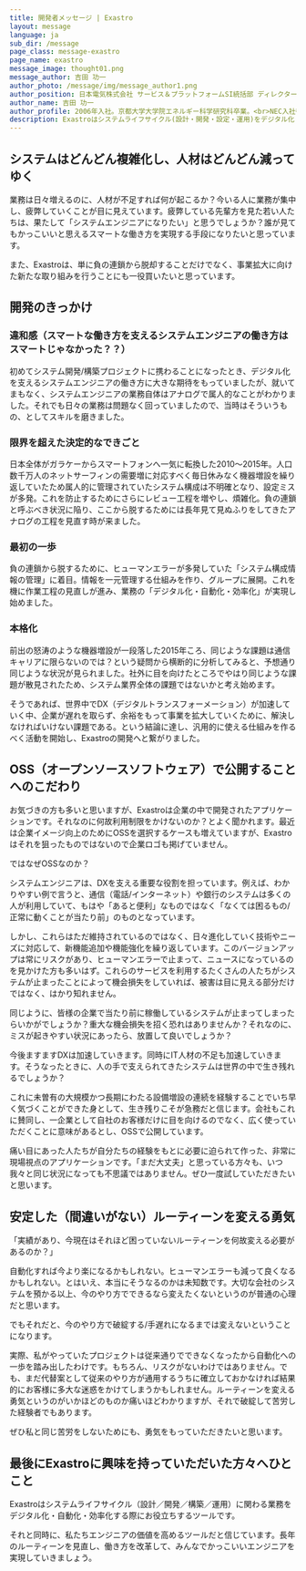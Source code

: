 ```yaml
---
title: 開発者メッセージ | Exastro
layout: message
language: ja
sub_dir: /message
page_class: message-exastro
page_name: exastro
message_image: thought01.png
message_author: 吉田 功一
author_photo: /message/img/message_author1.png
author_position: 日本電気株式会社 サービス＆プラットフォームSI統括部 ディレクター
author_name: 吉田 功一
author_profile: 2006年入社。京都大学大学院エネルギー科学研究科卒業。<br>NEC入社後、主に大規模通信キャリアのシステムアーキテクチャー設計、開発プロセス設計、運用プロセス設計に従事。<br>システムエンジニアとして多忙な日々を過ごす傍ら、システムというデジタルなものを作り出すはずの業務が「アナログ・手動・非効率」であることを課題と捉え、2015年頃より「システム開発・構築・運用」の「デジタル化・自動化・効率化」への取り組みを始動。2019年にExastro Suiteの最初のソフトウェアであるIT AutomationをOSS(オープンソースソフトウェア)として公開。2022年より現職。
description: Exastroはシステムライフサイクル(設計・開発・設定・運用)をデジタル化・自動化・省力化することを目的としたオープンソースのソフトウェアスイートです。
---
```

<h2>システムはどんどん複雑化し、人材はどんどん減ってゆく</h2>

<p>業務は日々増えるのに、人材が不足すれば何が起こるか？今いる人に業務が集中し、疲弊していくことが目に見えています。疲弊している先輩方を見た若い人たちは、果たして「システムエンジニアになりたい」と思うでしょうか？誰が見てもかっこいいと思えるスマートな働き方を実現する手段になりたいと思っています。</p>

<p>また、Exastroは、単に負の連鎖から脱却することだけでなく、事業拡大に向けた新たな取り組みを行うことにも一役買いたいと思っています。</p>

<h2>開発のきっかけ</h2>
<h3>違和感（スマートな働き方を支えるシステムエンジニアの働き方はスマートじゃなかった？？）</h3>
<p>初めてシステム開発/構築プロジェクトに携わることになったとき、デジタル化を支えるシステムエンジニアの働き方に大きな期待をもっていましたが、就いてまもなく、システムエンジニアの業務自体はアナログで属人的なことがわかりました。それでも日々の業務は問題なく回っていましたので、当時はそういうもの、としてスキルを磨きました。</p>

<h3>限界を超えた決定的なできごと</h3>
<p>日本全体がガラケーからスマートフォンへ一気に転換した2010～2015年。人口数千万人のネットサーフィンの需要増に対応すべく毎日休みなく機器増設を繰り返していたため属人的に管理されていたシステム構成は不明確となり、設定ミスが多発。これを防止するためにさらにレビュー工程を増やし、煩雑化。負の連鎖と呼ぶべき状況に陥り、ここから脱するためには長年見て見ぬふりをしてきたアナログの工程を見直す時が来ました。</p>

<h3>最初の一歩</h3>
<p>負の連鎖から脱するために、ヒューマンエラーが多発していた「システム構成情報の管理」に着目。情報を一元管理する仕組みを作り、グループに展開。これを機に作業工程の見直しが進み、業務の「デジタル化・自動化・効率化」が実現し始めました。</p>

<h3>本格化</h3>
<p>前出の怒涛のような機器増設が一段落した2015年ころ、同じような課題は通信キャリアに限らないのでは？という疑問から横断的に分析してみると、予想通り同じような状況が見られました。社外に目を向けたところでやはり同じような課題が散見されたため、システム業界全体の課題ではないかと考え始めます。</p>
<p>そうであれば、世界中でDX（デジタルトランスフォーメーション）が加速していく中、企業が遅れを取らず、余裕をもって事業を拡大していくために、解決しなければいけない課題である。という結論に達し、汎用的に使える仕組みを作るべく活動を開始し、Exastroの開発へと繋がりました。</p>

<h2>OSS（オープンソースソフトウェア）で公開することへのこだわり</h2>
<p>お気づきの方も多いと思いますが、Exastroは企業の中で開発されたアプリケーションです。それなのに何故利用制限をかけないのか？とよく聞かれます。最近は企業イメージ向上のためにOSSを選択するケースも増えていますが、Exastroはそれを狙ったものではないので企業ロゴも掲げていません。</p>
<p>ではなぜOSSなのか？</p>
<p>システムエンジニアは、DXを支える重要な役割を担っています。例えば、わかりやすい例で言うと、通信（電話/インターネット）や銀行のシステムは多くの人が利用していて、もはや「あると便利」なものではなく「なくては困るもの/正常に動くことが当たり前」のものとなっています。</p>
<p>しかし、これらはただ維持されているのではなく、日々進化していく技術やニーズに対応して、新機能追加や機能強化を繰り返しています。このバージョンアップは常にリスクがあり、ヒューマンエラーで止まって、ニュースになっているのを見かけた方も多いはず。これらのサービスを利用するたくさんの人たちがシステムが止まったことによって機会損失をしていれば、被害は目に見える部分だけではなく、はかり知れません。</p>
<p>同じように、皆様の企業で当たり前に稼働しているシステムが止まってしまったらいかがでしょうか？重大な機会損失を招く恐れはありませんか？それなのに、ミスが起きやすい状況にあったら、放置して良いでしょうか？</p>
<p>今後ますますDXは加速していきます。同時にIT人材の不足も加速していきます。そうなったときに、人の手で支えられてきたシステムは世界の中で生き残れるでしょうか？</p>
<p>これに未曽有の大規模かつ長期にわたる設備増設の連続を経験することでいち早く気づくことができた身として、生き残りこそが急務だと信じます。会社もこれに賛同し、一企業として自社のお客様だけに目を向けるのでなく、広く使っていただくことに意味があるとし、OSSで公開しています。</p>
<p>痛い目にあった人たちが自分たちの経験をもとに必要に迫られて作った、非常に現場視点のアプリケーションです。「まだ大丈夫」と思っている方々も、いつ我々と同じ状況になっても不思議ではありません。ぜひ一度試していただきたいと思います。</p>

<h2>安定した（間違いがない）ルーティーンを変える勇気</h2>
<p>「実績があり、今現在はそれほど困っていないルーティーンを何故変える必要があるのか？」</p>
<p>自動化すれば今より楽になるかもしれない。ヒューマンエラーも減って良くなるかもしれない。とはいえ、本当にそうなるのかは未知数です。大切な会社のシステムを預かる以上、今のやり方でできるなら変えたくないというのが普通の心理だと思います。</p>
<p>でもそれだと、今のやり方で破綻する/手遅れになるまでは変えないということになります。</p>
<p>実際、私がやっていたプロジェクトは従来通りでできなくなったから自動化への一歩を踏み出したわけです。もちろん、リスクがないわけではありません。でも、まだ代替案として従来のやり方が通用するうちに確立しておかなければ結果的にお客様に多大な迷惑をかけてしまうかもしれません。ルーティーンを変える勇気というのがいかほどのものか痛いほどわかりますが、それで破綻して苦労した経験者でもあります。</p>
<p>ぜひ私と同じ苦労をしないためにも、勇気をもっていただきたいと思います。</p>

<h2>最後にExastroに興味を持っていただいた方々へひとこと</h2>
<p>Exastroはシステムライフサイクル（設計／開発／構築／運用）に関わる業務をデジタル化・自動化・効率化する際にお役立ちするツールです。</p>
<p>それと同時に、私たちエンジニアの価値を高めるツールだと信じています。長年のルーティーンを見直し、働き方を改革して、みんなでかっこいいエンジニアを実現していきましょう。</p>